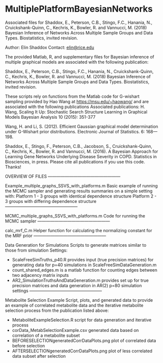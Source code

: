 # MultiplePlatformBayesianNetworks
Associated files for Shaddox, E., Peterson, C.B., Stingo, F.C., Hanania, N., Cruickshank-Quinn, C., Kechris, K., Bowler, R. and Vannucci, M. (2018) Bayesian Inference of Networks Across Multiple Sample Groups and Data Types. Biostatistics, invited revision.


Author: Elin Shaddox
Contact: elin@rice.edu

The provided Matlab, R, and supplementary files for Bayesian inference of multiple graphical models are associated with the following publication:

Shaddox, E., Peterson, C.B., Stingo, F.C., Hanania, N., Cruickshank-Quinn, C., Kechris, K., Bowler, R. and Vannucci, M. (2018) Bayesian Inference of Networks Across Multiple Sample Groups and Data Types. Biostatistics, invited revision.

These scripts rely on functions from the Matlab code for G-wishart sampling provided by Hao Wang at https://msu.edu/~haowang/ and are associated with the following publications
Associated publications:
H. Wang, Scaling It Up: Stochastic Search Structure Learning in Graphical Models Bayesian Analysis 10 (2015): 351-377

Wang, H. and Li, S. (2012). Efficient Gaussian graphical model determination
under G-Wishart prior distributions. Electronic Journal of Statistics.
6: 168—198.

Shaddox, E., Stingo, F., Peterson, C.B., Jacobson, S., Cruickshank-Quinn, C., Kechris, K., Bowler, R. and Vannucci, M. (2016). A Bayesian Approach for Learning Gene Networks Underlying Disease Severity in COPD. Statistics in Biosciences, in press.
Please cite all publications if you use this code. Thanks!

OVERVIEW OF FILES 
—————————————————

Example_multiple_graphs_SSVS_with_platforms.m
Basic example of running the MCMC sampler and generating results summaries on a simple setting with:
Platform 1 - 3 groups with identical dependence structure
Platform 2 - 3 groups with differing dependence structure
—————————————————

MCMC_multiple_graphs_SSVS_with_platforms.m
Code for running the MCMC sampler
—————————————————

calc_mrf_C.m
Helper function for calculating the normalizing constant for the MRF prior
—————————————————

Data Generation for Simulations
Scripts to generate matrices similar to those from simulation Settings:
- ScaleFreeSimTruths_p40.R provides input (true precision matrices) for generating data for p=40 simulations in ScaleFreeSimDataGeneration.m
- count_shared_edges.m is a matlab function for counting edges between two adjacency matrix inputs
- AR2_SimulationTruthsAndDataGeneration.m provides set up for true precision matrices and data generation in AR(2) p=80 simulation settings
—————————————————

Metabolite Selection Example
Script, plots, and generated data to provide an example of correlated metabolite data and the iterative metabolite selection process from the publication listed above:
- MetaboliteExampleSelection.R script for data generation and iterative process
- corData_MetabSelectionExample.csv generated data based on correlation of a metabolite subset
- BEFORESELECTIONgeneratedCorrDataPlots.png plot of correlated data before selection
- AFTERSELECTIONgeneratedCorrDataPlots.png plot of less correlated data subset after selection
